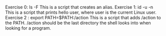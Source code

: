 Exercise 0: ls -F This is a script that creates an alias.
Exercise 1: id -u -n This is a script that prints hello user, where user is the current Linux user.
Exercise 2 : export PATH=$PATH:/action This is a script that adds /action to the PATH. /action should be the last directory the shell looks into when looking for a program.
